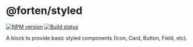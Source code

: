# @forten/styled

[![NPM version][npm-image]][npm-url]
[![Build status][travis-image]][travis-url]

[npm-image]: https://img.shields.io/npm/v/@forten/styled.svg?style=flat
[npm-url]: https://npmjs.org/package/@forten/styled
[travis-image]: https://img.shields.io/travis/fortenjs/forten.svg?style=flat
[travis-url]: https://travis-ci.org/fortenjs/forten

A block to provide basic styled components (Icon, Card, Button, Field, etc).
